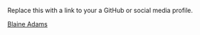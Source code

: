 Replace this with a link to your a GitHub or social media profile.

[Blaine Adams](http://twitter.com/blaine_ADAMS73)
